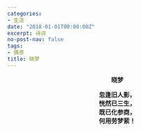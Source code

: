 ```yaml
---
categories:
- 生活
date: "2018-01-01T00:00:00Z"
excerpt: 诗词
no-post-nav: false
tags:
- 偶感
title: 晓梦
---
```


**<center>晓梦</center>**

**<center>忽逢旧人影，</center>**
**<center>恍然已三生，</center>**
**<center>既已化参商，</center>**
**<center>何用劳梦萦！</center>**